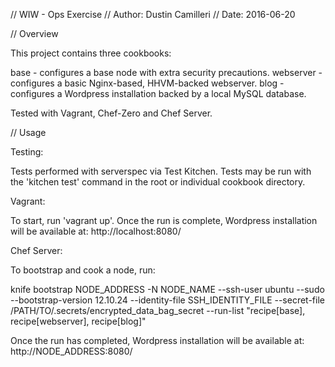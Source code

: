// WIW - Ops Exercise
// Author: Dustin Camilleri
// Date: 2016-06-20


// Overview

This project contains three cookbooks:

base - configures a base node with extra security precautions.
webserver - configures a basic Nginx-based, HHVM-backed webserver.
blog - configures a Wordpress installation backed by a local MySQL database.

Tested with Vagrant, Chef-Zero and Chef Server. 

// Usage

Testing: 

Tests performed with serverspec via Test Kitchen. Tests may be run with the 'kitchen test' command in the root or individual cookbook directory. 

Vagrant:

To start, run 'vagrant up'. Once the run is complete, Wordpress installation will be available at: http://localhost:8080/

Chef Server:

To bootstrap and cook a node, run:

knife bootstrap NODE_ADDRESS -N NODE_NAME --ssh-user ubuntu --sudo --bootstrap-version 12.10.24 --identity-file SSH_IDENTITY_FILE --secret-file /PATH/TO/.secrets/encrypted_data_bag_secret --run-list "recipe[base], recipe[webserver], recipe[blog]"

Once the run has completed, Wordpress installation will be available at: http://NODE_ADDRESS:8080/





